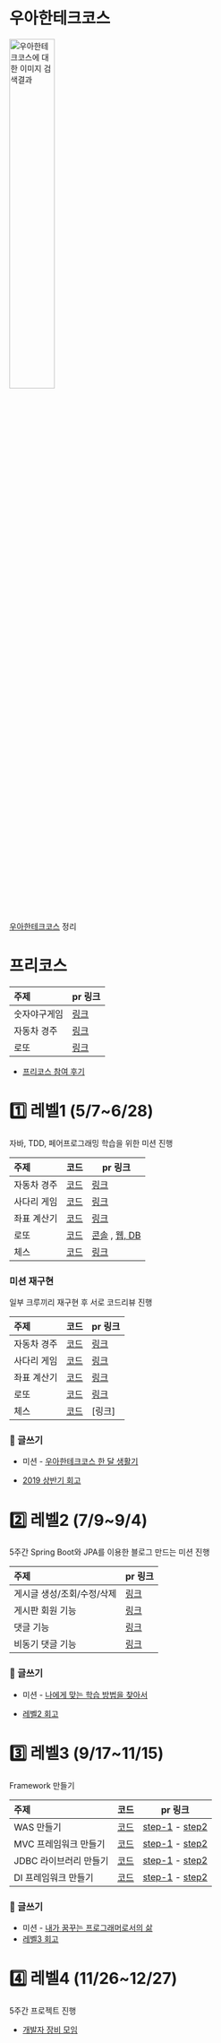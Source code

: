 
# 우아한테크코스

<img src="http://woowabros.github.io/img/2019-02-08/techcourse_poster.jpeg" alt="우아한테크코스에 대한 이미지 검색결과"  width="40%" height="40%" />

[우아한테크코스](https://woowacourse.github.io/) 정리





# 프리코스

| 주제         | pr 링크                                                      |
| :----------- | ------------------------------------------------------------ |
| 숫자야구게임 | [링크](https://github.com/woowacourse/java-baseball-precourse/pull/76) |
| 자동차 경주  | [링크](https://github.com/woowacourse/java-racingcar-precourse/pull/101) |
| 로또         | [링크](https://github.com/woowacourse/java-lotto-precourse/pull/42) |

- [프리코스 참여 후기](https://dublin-java.tistory.com/36)



# 1️⃣ 레벨1 (5/7~6/28)

자바, TDD, 페어프로그래밍 학습을 위한 미션 진행

| 주제        | 코드                                                         | pr 링크                                                      |
| :---------- | ------------------------------------------------------------ | ------------------------------------------------------------ |
| 자동차 경주 | [코드](https://github.com/woowacourse/java-racingcar/tree/dpudpu) | [링크](https://github.com/woowacourse/java-racingcar/pull/19) |
| 사다리 게임 | [코드](https://github.com/woowacourse/java-ladder/tree/dpudpu) | [링크](https://github.com/woowacourse/java-ladder/pull/25)   |
| 좌표 계산기 | [코드](https://github.com/woowacourse/java-coordinate/tree/dpudpu) | [링크](https://github.com/woowacourse/java-coordinate/pull/5) |
| 로또        | [코드](https://github.com/woowacourse/java-lotto/tree/dpudpu) | [콘솔](https://github.com/woowacourse/java-lotto/pull/3) , [웹, DB](https://github.com/woowacourse/java-lotto/pull/43) |
| 체스        | [코드](https://github.com/woowacourse/java-chess/tree/dpudpu) | [링크](https://github.com/woowacourse/java-chess/pull/2)     |



### 미션 재구현 

일부 크루끼리 재구현 후 서로 코드리뷰 진행

| 주제        | 코드                                                         | pr 링크                                                      |
| :---------- | ------------------------------------------------------------ | ------------------------------------------------------------ |
| 자동차 경주 | [코드](https://github.com/woowacourse-mission-review/java-racingcar-review) | [링크](https://github.com/woowacourse-mission-review/java-racingcar-review/pull/1) |
| 사다리 게임 | [코드](https://github.com/woowacourse-mission-review/java-ladder-review/tree/dpudpu) | [링크](https://github.com/woowacourse-mission-review/java-ladder-review/pull/3) |
| 좌표 계산기 | [코드](https://github.com/woowacourse-mission-review/java-coordinate-review/tree/dpudpu) | [링크](https://github.com/woowacourse-mission-review/java-coordinate-review/pull/4) |
| 로또        | [코드](https://github.com/woowacourse-mission-review/java-lotto-review/tree/dpudpu) | [링크](https://github.com/woowacourse-mission-review/java-lotto-review/pull/5)                                                       |
| 체스        | [코드](https://github.com/woowacourse-mission-review/java-chess-review/tree/dpudpu) | [링크]                                                       |



### 📝 글쓰기

- 미션 - [우아한테크코스 한 달 생활기](https://github.com/woowacourse/woowa-writing-1/blob/dpudpu/README.md)

- [2019 상반기 회고](https://velog.io/@dpudpu/2019-상반기-회고-ivjxrw6ajn)

  

# 2️⃣ 레벨2 (7/9~9/4)

5주간 Spring Boot와 JPA를 이용한 블로그 만드는 미션 진행

| 주제                       | pr 링크                                                  |
| :------------------------- | -------------------------------------------------------- |
| 게시글 생성/조회/수정/삭제 | [링크](https://github.com/woowacourse/jwp-blog/pull/23)  |
| 게시판 회원 기능           | [링크](https://github.com/woowacourse/jwp-blog/pull/63)  |
| 댓글 기능                  | [링크](https://github.com/woowacourse/jwp-blog/pull/105) |
| 비동기 댓글 기능           | [링크](https://github.com/woowacourse/jwp-blog/pull/166) |







### 📝 글쓰기

- 미션 - [나에게 맞는 학습 방법을 찾아서](https://github.com/woowacourse/woowa-writing-1/blob/dpudpu/%EB%A0%88%EB%B2%A82%20-%20%EC%84%B1%EC%9E%A5.md)

- [레벨2 회고](https://velog.io/@dpudpu/6)

  

# 3️⃣ 레벨3 (9/17~11/15)

Framework 만들기

| 주제                   | 코드                                                        | pr 링크                                                      |
| :--------------------- | ----------------------------------------------------------- | ------------------------------------------------------------ |
| WAS 만들기             | [코드](https://github.com/woowacourse/jwp-was/tree/dpudpu)  | [step-1](https://github.com/woowacourse/jwp-was/pull/41) - [step2](https://github.com/woowacourse/jwp-was/pull/57) |
| MVC 프레임워크 만들기  | [코드](https://github.com/woowacourse/jwp-mvc/tree/dpudpu)  | [step-1](https://github.com/woowacourse/jwp-mvc/pull/42) - [step2](https://github.com/woowacourse/jwp-mvc/pull/54) |
| JDBC 라이브러리 만들기 | [코드](https://github.com/woowacourse/jwp-jdbc/tree/dpudpu) | [step-1](https://github.com/woowacourse/jwp-jdbc/pull/46) - [step2](https://github.com/woowacourse/jwp-jdbc/pull/86) |
| DI 프레임워크 만들기   | [코드](https://github.com/woowacourse/jwp-di/tree/dpudpu)   | [step-1](https://github.com/woowacourse/jwp-di/pull/17) - [step2](https://github.com/woowacourse/jwp-di/pull/51) |





### 📝 글쓰기

- 미션 - [내가 꿈꾸는 프로그래머로서의 삶](https://github.com/woowacourse/woowa-writing-1/blob/dpudpu/%EB%A0%88%EB%B2%A83%20-%20%EC%84%B1%EC%88%99.md)
- [레벨3 회고](https://velog.io/@dpudpu/우아한테크코스-레벨3-회고-)



# 4️⃣ 레벨4 (11/26~12/27)	

5주간 프로젝트 진행
- [개발자 장비 모임](https://github.com/gae-jang-mo/app)

